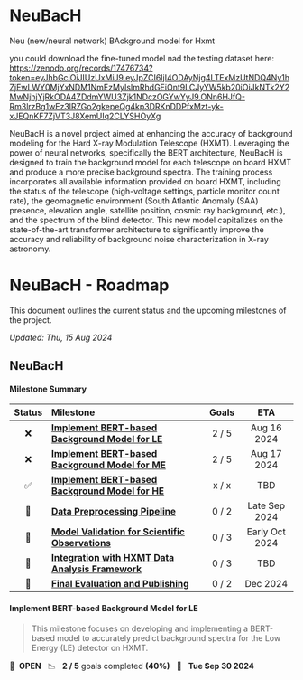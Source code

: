 # NeuBacH
Neu (new/neural network) BAckground model for Hxmt

you could download the fine-tuned model nad the testing dataset here: https://zenodo.org/records/17476734?token=eyJhbGciOiJIUzUxMiJ9.eyJpZCI6IjI4ODAyNjg4LTExMzUtNDQ4Ny1hZjEwLWY0MjYxNDM1NmEzMyIsImRhdGEiOnt9LCJyYW5kb20iOiJkNTk2Y2MwNjhjYjRkODA4ZDdmYWU3Zjk1NDczOGYwYyJ9.ONn6HJfQ-Rm3lrzBg1wEz3lRZGo2gkepeQg4kp3DRKnDDPfxMzt-yk-xJEQnKF7ZjVT3J8XemUIq2CLYSHOyXg

NeuBacH is a novel project aimed at enhancing the accuracy of background modeling for the Hard X-ray Modulation Telescope (HXMT). Leveraging the power of neural networks, specifically the BERT architecture, NeuBacH is designed to train the background model for each telescope on board HXMT and produce a more precise background spectra. The training process incorporates all available information provided on board HXMT, including the status of the telescope (high-voltage settings, particle monitor count rate), the geomagnetic environment (South Atlantic Anomaly (SAA) presence, elevation angle, satellite position, cosmic ray background, etc.), and the spectrum of the blind detector. This new model capitalizes on the state-of-the-art transformer architecture to significantly improve the accuracy and reliability of background noise characterization in X-ray astronomy.

# NeuBacH - Roadmap

This document outlines the current status and the upcoming milestones of the project.

*Updated: Thu, 15 Aug 2024*

## NeuBacH

#### Milestone Summary

| Status | Milestone | Goals | ETA |
| :---: | :--- | :---: | :---: |
| ❌ | **[Implement BERT-based Background Model for LE](#implement-LE-background-model)** | 2 / 5 | Aug 16 2024 |
| ❌ | **[Implement BERT-based Background Model for ME](#implement-ME-background-model)** | 2 / 5 | Aug 17 2024 |
| ✅ | **[Implement BERT-based Background Model for HE](#implement-HE-background-model)** | x / x | TBD |
| 🚀 | **[Data Preprocessing Pipeline](#data-preprocessing-pipeline)** | 0 / 2 | Late Sep 2024 |
| 🚀 | **[Model Validation for Scientific Observations](#model-vaidation-for-scientific-observaations)** | 0 / 3 | Early Oct 2024 |
| 🚀 | **[Integration with HXMT Data Analysis Framework](#integration-hxmt-data-analysis)** | 0 / 3 | TBD |
| 🚀 | **[Final Evaluation and Publishing](#final-evaluation-model-publishing)** | 0 / 2 | Dec 2024 |

#### Implement BERT-based Background Model for LE

> This milestone focuses on developing and implementing a BERT-based model to accurately predict background spectra for the Low Energy (LE) detector on HXMT.

🚀 &nbsp;**OPEN** &nbsp;&nbsp;📉 &nbsp;&nbsp;**2 / 5** goals completed **(40%)** &nbsp;&nbsp;📅 &nbsp;&nbsp;**Tue Sep 30 2024**
